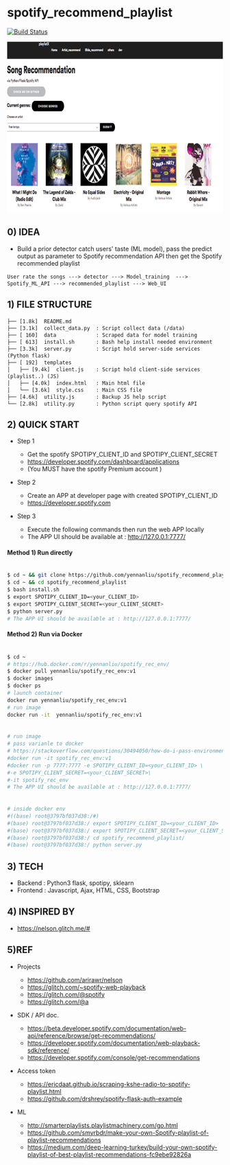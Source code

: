 # spotify_recommend_playlist

[![Build Status](https://travis-ci.org/yennanliu/spotify_recommend_playlist.svg?branch=master)](https://travis-ci.org/yennanliu/spotify_recommend_playlist)

<img src ="https://github.com/yennanliu/spotify_recommend_playlist/blob/master/ref/app_1.png" width="800" height="400">

 
## 0) IDEA 

- Build a prior detector catch users' taste (ML model), pass the predict output as parameter to Spotify recommendation API then get the Spotify recommended playlist 

```
User rate the songs ---> detector ---> Model_training  ---> Spotify_ML_API ---> recommended_playlist ---> Web_UI 

```

## 1) FILE STRUCTURE 

```
├── [1.8k]  README.md
├── [3.1k]  collect_data.py  : Script collect data (/data)
├── [ 160]  data             : Scraped data for model training 
├── [ 613]  install.sh       : Bash help install needed environment 
├── [3.3k]  server.py        : Script hold server-side services (Python flask)
├── [ 192]  templates	     
│   ├── [9.4k]  client.js    : Script hold client-side services (playlist..) (JS)
│   ├── [4.0k]  index.html   : Main html file 
│   └── [3.6k]  style.css    : Main CSS file 
├── [4.6k]  utility.js       : Backup JS help script 
└── [2.8k]  utility.py       : Python script query spotify API 

```

## 2) QUICK START

- Step 1 
	- Get the spotify SPOTIPY_CLIENT_ID and SPOTIPY_CLIENT_SECRET 
	- https://developer.spotify.com/dashboard/applications
	- (You MUST have the spotify Premium account )
- Step 2 
	- Create an APP at developer page with created SPOTIPY_CLIENT_ID
	- https://developer.spotify.com

- Step 3 
	- Execute the following commands then run the web APP locally 
	- The APP UI should be available at : http://127.0.0.1:7777/


#### Method 1) Run directly  

```bash 

$ cd ~ && git clone https://github.com/yennanliu/spotify_recommend_playlist.git
$ cd ~ && cd spotify_recommend_playlist
$ bash install.sh 
$ export SPOTIPY_CLIENT_ID=<your_CLIENT_ID> 
$ export SPOTIPY_CLIENT_SECRET=<your_CLIENT_SECRET>
$ python server.py 
# The APP UI should be available at : http://127.0.0.1:7777/

```

#### Method 2) Run via Docker 

```bash 

$ cd ~ 
# https://hub.docker.com/r/yennanliu/spotify_rec_env/
$ docker pull yennanliu/spotify_rec_env:v1 
$ docker images 
$ docker ps 
# launch container 
docker run yennanliu/spotify_rec_env:v1
# run image 
docker run -it  yennanliu/spotify_rec_env:v1 


# run image 
# pass varianle to docker 
# https://stackoverflow.com/questions/30494050/how-do-i-pass-environment-variables-to-docker-containers
#docker run -it spotify_rec_env:v1 
#docker run -p 7777:7777 -e SPOTIPY_CLIENT_ID=<your_CLIENT_ID> \
#-e SPOTIPY_CLIENT_SECRET=<your_CLIENT_SECRET>\
#-it spotify_rec_env
# The APP UI should be available at : http://127.0.0.1:7777/


# inside docker env 
#((base) root@3797bf037d38:/#)
#(base) root@3797bf037d38:/ export SPOTIPY_CLIENT_ID=<your_CLIENT_ID> 
#(base) root@3797bf037d38:/ export SPOTIPY_CLIENT_SECRET=<your_CLIENT_SECRET>
#(base) root@3797bf037d38:/ cd spotify_recommend_playlist/ 
#(base) root@3797bf037d38:/ python server.py 
```



## 3) TECH
- Backend : Python3 flask, spotipy, sklearn 
- Frontend : Javascript, Ajax, HTML, CSS, Bootstrap 


## 4) INSPIRED BY 
- https://nelson.glitch.me/#


## 5)REF 

- Projects 
	- https://github.com/arirawr/nelson
	- https://glitch.com/~spotify-web-playback
	- https://glitch.com/@spotify
	- https://glitch.com/@a

- SDK / API doc. 
	- https://beta.developer.spotify.com/documentation/web-api/reference/browse/get-recommendations/
	- https://developer.spotify.com/documentation/web-playback-sdk/reference/
	- https://developer.spotify.com/console/get-recommendations 

- Access token  
	- https://ericdaat.github.io/scraping-kshe-radio-to-spotify-playlist.html
	- https://github.com/drshrey/spotify-flask-auth-example

- ML
	- http://smarterplaylists.playlistmachinery.com/go.html
	- https://github.com/smyrbdr/make-your-own-Spotify-playlist-of-playlist-recommendations
	- https://medium.com/deep-learning-turkey/build-your-own-spotify-playlist-of-best-playlist-recommendations-fc9ebe92826a



